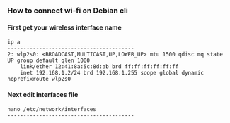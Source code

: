 ### How to connect wi-fi on Debian cli

#### First get your wireless interface name
```
ip a
----------------------------------------
2: wlp2s0: <BROADCAST,MULTICAST,UP,LOWER_UP> mtu 1500 qdisc mq state UP group default qlen 1000
    link/ether 12:41:8a:5c:8d:ab brd ff:ff:ff:ff:ff:ff
    inet 192.168.1.2/24 brd 192.168.1.255 scope global dynamic noprefixroute wlp2s0
```

#### Next edit interfaces file

```
nano /etc/network/interfaces
----------------------------------------
